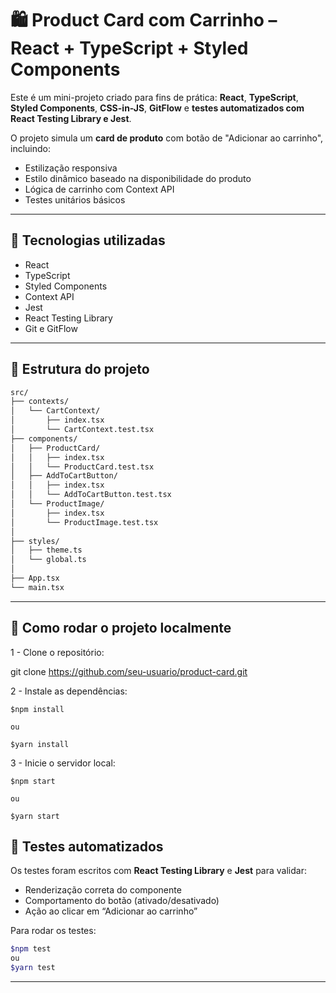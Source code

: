 # 🛍️ Product Card com Carrinho – React + TypeScript + Styled Components

Este é um mini-projeto criado para fins de prática: **React**, **TypeScript**, **Styled Components**, **CSS-in-JS**, **GitFlow** e **testes automatizados com React Testing Library e Jest**.

O projeto simula um **card de produto** com botão de "Adicionar ao carrinho", incluindo:
- Estilização responsiva
- Estilo dinâmico baseado na disponibilidade do produto
- Lógica de carrinho com Context API
- Testes unitários básicos

---

<!-- ## 📸 Preview

> ⚠️ *[Inserir aqui um gif, print ou link da interface após iniciar o projeto]*

--- -->

## 🚀 Tecnologias utilizadas

- React
- TypeScript
- Styled Components
- Context API
- Jest
- React Testing Library
- Git e GitFlow

---

## 📁 Estrutura do projeto
```bash
src/
├── contexts/
│   └── CartContext/
│       ├── index.tsx
│       └── CartContext.test.tsx 
├── components/
│   ├── ProductCard/
│   │   ├── index.tsx
│   │   └── ProductCard.test.tsx
│   ├── AddToCartButton/
│   │   ├── index.tsx
│   │   └── AddToCartButton.test.tsx
│   └── ProductImage/
│       ├── index.tsx
│       └── ProductImage.test.tsx
│   
├── styles/
│   ├── theme.ts
│   └── global.ts
│
├── App.tsx
└── main.tsx
```
---

## 🧭 Como rodar o projeto localmente
1 - Clone o repositório:

git clone https://github.com/seu-usuario/product-card.git

2 - Instale as dependências:
```
$npm install

ou

$yarn install
```
3 - Inicie o servidor local:
```
$npm start

ou

$yarn start
```


## 🧪 Testes automatizados

Os testes foram escritos com **React Testing Library** e **Jest** para validar:

- Renderização correta do componente
- Comportamento do botão (ativado/desativado)
- Ação ao clicar em “Adicionar ao carrinho”

Para rodar os testes:

```bash
$npm test
ou
$yarn test
```
---
